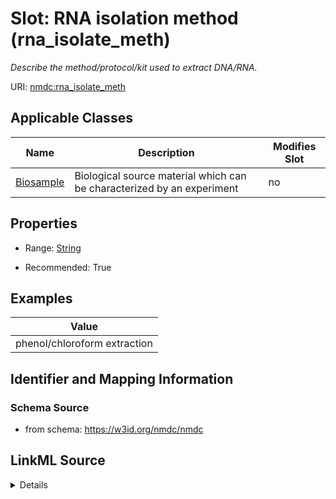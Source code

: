 # Slot: RNA isolation method (rna_isolate_meth)


_Describe the method/protocol/kit used to extract DNA/RNA._



URI: [nmdc:rna_isolate_meth](https://w3id.org/nmdc/rna_isolate_meth)



<!-- no inheritance hierarchy -->




## Applicable Classes

| Name | Description | Modifies Slot |
| --- | --- | --- |
[Biosample](Biosample.md) | Biological source material which can be characterized by an experiment |  no  |







## Properties

* Range: [String](String.md)

* Recommended: True






## Examples

| Value |
| --- |
| phenol/chloroform extraction |

## Identifier and Mapping Information







### Schema Source


* from schema: https://w3id.org/nmdc/nmdc




## LinkML Source

<details>
```yaml
name: rna_isolate_meth
description: Describe the method/protocol/kit used to extract DNA/RNA.
title: RNA isolation method
examples:
- value: phenol/chloroform extraction
from_schema: https://w3id.org/nmdc/nmdc
rank: 16
string_serialization: '{text}'
alias: rna_isolate_meth
domain_of:
- Biosample
slot_group: JGI-Metatranscriptomics
range: string
recommended: true

```
</details>